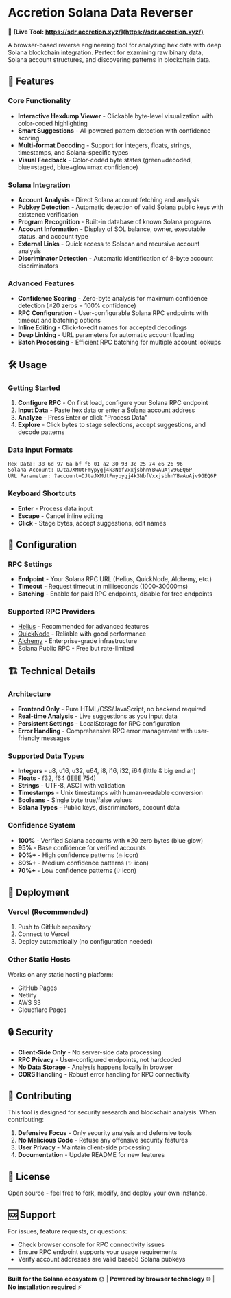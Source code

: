 # Accretion Solana Data Reverser

🔗 **[Live Tool: https://sdr.accretion.xyz/](https://sdr.accretion.xyz/)**

A browser-based reverse engineering tool for analyzing hex data with deep Solana blockchain integration. Perfect for examining raw binary data, Solana account structures, and discovering patterns in blockchain data.

## 🚀 Features

### Core Functionality
- **Interactive Hexdump Viewer** - Clickable byte-level visualization with color-coded highlighting
- **Smart Suggestions** - AI-powered pattern detection with confidence scoring
- **Multi-format Decoding** - Support for integers, floats, strings, timestamps, and Solana-specific types
- **Visual Feedback** - Color-coded byte states (green=decoded, blue=staged, blue+glow=max confidence)

### Solana Integration
- **Account Analysis** - Direct Solana account fetching and analysis
- **Pubkey Detection** - Automatic detection of valid Solana public keys with existence verification
- **Program Recognition** - Built-in database of known Solana programs
- **Account Information** - Display of SOL balance, owner, executable status, and account type
- **External Links** - Quick access to Solscan and recursive account analysis
- **Discriminator Detection** - Automatic identification of 8-byte account discriminators

### Advanced Features
- **Confidence Scoring** - Zero-byte analysis for maximum confidence detection (≤20 zeros = 100% confidence)
- **RPC Configuration** - User-configurable Solana RPC endpoints with timeout and batching options
- **Inline Editing** - Click-to-edit names for accepted decodings
- **Deep Linking** - URL parameters for automatic account loading
- **Batch Processing** - Efficient RPC batching for multiple account lookups

## 🛠️ Usage

### Getting Started
1. **Configure RPC** - On first load, configure your Solana RPC endpoint
2. **Input Data** - Paste hex data or enter a Solana account address
3. **Analyze** - Press Enter or click "Process Data"
4. **Explore** - Click bytes to stage selections, accept suggestions, and decode patterns

### Data Input Formats
```
Hex Data: 38 6d 97 6a bf f6 01 a2 30 93 3c 25 74 e6 26 96
Solana Account: DJtaJXMUtFmypygj4k3NbfVxxjsbhnYBwAuAjv9GEQ6P
URL Parameter: ?account=DJtaJXMUtFmypygj4k3NbfVxxjsbhnYBwAuAjv9GEQ6P
```

### Keyboard Shortcuts
- **Enter** - Process data input
- **Escape** - Cancel inline editing
- **Click** - Stage bytes, accept suggestions, edit names

## 🔧 Configuration

### RPC Settings
- **Endpoint** - Your Solana RPC URL (Helius, QuickNode, Alchemy, etc.)
- **Timeout** - Request timeout in milliseconds (1000-30000ms)
- **Batching** - Enable for paid RPC endpoints, disable for free endpoints

### Supported RPC Providers
- [Helius](https://helius.xyz/) - Recommended for advanced features
- [QuickNode](https://quicknode.com/) - Reliable with good performance
- [Alchemy](https://alchemy.com/) - Enterprise-grade infrastructure
- Solana Public RPC - Free but rate-limited

## 🏗️ Technical Details

### Architecture
- **Frontend Only** - Pure HTML/CSS/JavaScript, no backend required
- **Real-time Analysis** - Live suggestions as you input data
- **Persistent Settings** - LocalStorage for RPC configuration
- **Error Handling** - Comprehensive RPC error management with user-friendly messages

### Supported Data Types
- **Integers** - u8, u16, u32, u64, i8, i16, i32, i64 (little & big endian)
- **Floats** - f32, f64 (IEEE 754)
- **Strings** - UTF-8, ASCII with validation
- **Timestamps** - Unix timestamps with human-readable conversion
- **Booleans** - Single byte true/false values
- **Solana Types** - Public keys, discriminators, account data

### Confidence System
- **100%** - Verified Solana accounts with ≤20 zero bytes (blue glow)
- **95%** - Base confidence for verified accounts
- **90%+** - High confidence patterns (🔥 icon)
- **80%+** - Medium confidence patterns (✨ icon)
- **70%+** - Low confidence patterns (💡 icon)

## 🚀 Deployment

### Vercel (Recommended)
1. Push to GitHub repository
2. Connect to Vercel
3. Deploy automatically (no configuration needed)

### Other Static Hosts
Works on any static hosting platform:
- GitHub Pages
- Netlify
- AWS S3
- Cloudflare Pages

## 🔒 Security

- **Client-Side Only** - No server-side data processing
- **RPC Privacy** - User-configured endpoints, not hardcoded
- **No Data Storage** - Analysis happens locally in browser
- **CORS Handling** - Robust error handling for RPC connectivity

## 🤝 Contributing

This tool is designed for security research and blockchain analysis. When contributing:

1. **Defensive Focus** - Only security analysis and defensive tools
2. **No Malicious Code** - Refuse any offensive security features
3. **User Privacy** - Maintain client-side processing
4. **Documentation** - Update README for new features

## 📝 License

Open source - feel free to fork, modify, and deploy your own instance.

## 🆘 Support

For issues, feature requests, or questions:
- Check browser console for RPC connectivity issues
- Ensure RPC endpoint supports your usage requirements
- Verify account addresses are valid base58 Solana pubkeys

---

**Built for the Solana ecosystem** 🌞 | **Powered by browser technology** 🌐 | **No installation required** ⚡